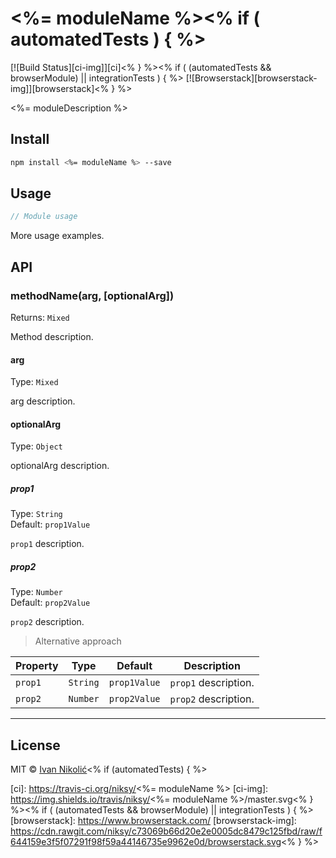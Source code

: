 # <%= moduleName %><% if ( automatedTests ) { %>

[![Build Status][ci-img]][ci]<% } %><% if ( (automatedTests && browserModule) || integrationTests ) { %> [![Browserstack][browserstack-img]][browserstack]<% } %>

<%= moduleDescription %>

## Install

```sh
npm install <%= moduleName %> --save
```

## Usage

```js
// Module usage
```

More usage examples.

## API

### methodName(arg, [optionalArg])

Returns: `Mixed`

Method description.

#### arg

Type: `Mixed`

arg description.

#### optionalArg

Type: `Object`

optionalArg description.

##### prop1

Type: `String`  
Default: `prop1Value`

`prop1` description.

##### prop2

Type: `Number`  
Default: `prop2Value`

`prop2` description.

> Alternative approach

| Property | Type | Default | Description |
| --- | --- | --- | --- |
| `prop1` | `String` | `prop1Value` | `prop1` description. |
| `prop2` | `Number` | `prop2Value` | `prop2` description. |

---

## License

MIT © [Ivan Nikolić](http://ivannikolic.com)<% if (automatedTests) { %>

[ci]: https://travis-ci.org/niksy/<%= moduleName %>
[ci-img]: https://img.shields.io/travis/niksy/<%= moduleName %>/master.svg<% } %><% if ( (automatedTests && browserModule) || integrationTests ) { %>
[browserstack]: https://www.browserstack.com/
[browserstack-img]: https://cdn.rawgit.com/niksy/c73069b66d20e2e0005dc8479c125fbd/raw/f644159e3f5f07291f98f59a44146735e9962e0d/browserstack.svg<% } %>

